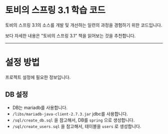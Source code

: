 # 토비의 스프링 3.1 학습 코드
토비의 스프링 3.1의 소스를 개발 및 개선하는 일련의 과정을 경험하기 위한 코드입니다.

보다 자세한 내용은 "토비의 스프링 3.1" 책을 읽어보는 것을 추천합니다.

---

# 설정 방법
프로젝트 설정에 필요한 정보입니다.

## DB 설정
- DB는 mariadb를 사용합니다.
- `/libs/mariadb-java-client-2.7.3.jar` jdbc를 사용합니다.
- `/sql/create_db.sql` 을 참고해서, DB를 `spring` 으로 생성합니다.
- `/sql/create_users.sql` 을 참고해서, 테이블을 `users` 로 생성합니다. 